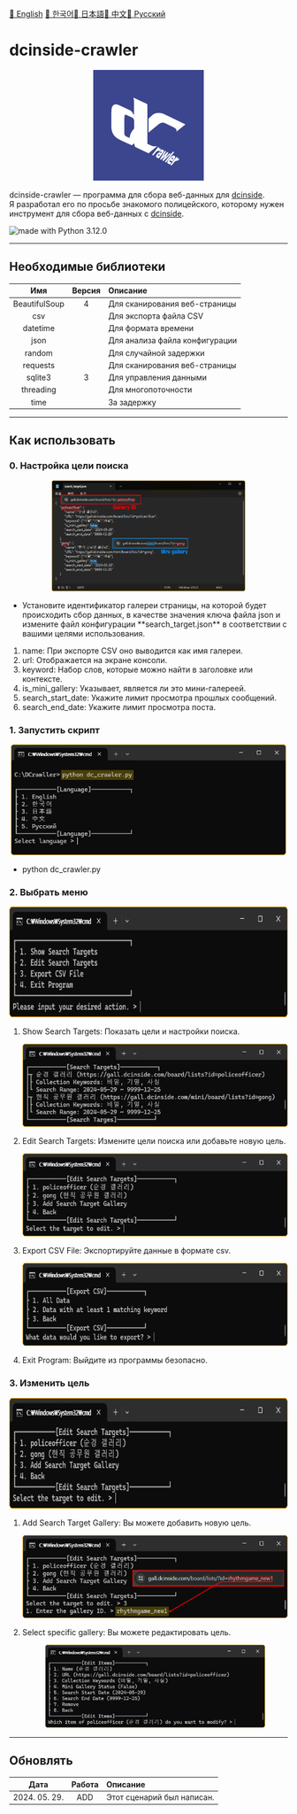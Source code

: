 <a href="/README.md">📕 English</a> <a href="/GLOBAL_README/README_KR.md">📕 한국어</a><a href="/GLOBAL_README/README_JP.md">📕 日本語</a><a href="/GLOBAL_README/README_CN.md">📕 中文</a><a href="/GLOBAL_README/README_RU.md">📕 Pусский</a>  
# dcinside-crawler
<p align="center"><img src="/GLOBAL_README/icon.png" alt="Dcinside crawler logo" height="200"></p>

dcinside-crawler — программа для сбора веб-данных для <a href="https://www.dcinside.com/">dcinside</a>.  
Я разработал его по просьбе знакомого полицейского, которому нужен инструмент для сбора веб-данных с <a href="https://www.dcinside.com/">dcinside</a>.  

<img src="https://img.shields.io/badge/python%203.12.0-3670A0?style=for-the-badge&logo=python&logoColor=ffdd54" alt="made with Python 3.12.0">  

---

## Необходимые библиотеки
| Имя | Версия | Описание |
|:---:|:---:|:---|
| BeautifulSoup | 4 | Для сканирования веб-страницы |  
| csv |  | Для экспорта файла CSV |  
| datetime |  | Для формата времени | 
| json |  | Для анализа файла конфигурации |   
| random |  | Для случайной задержки |  
| requests |  | Для сканирования веб-страницы |  
| sqlite3 | 3 | Для управления данными |  
| threading |  | Для многопоточности |  
| time |  | За задержку |  

---

## Как использовать
### 0. Настройка цели поиска
<p align="center"><img src="/GLOBAL_README/00_config.png" alt="configuration" height="200"></p>  
<ul>
  <li>Установите идентификатор галереи страницы, на которой будет происходить сбор данных, в качестве значения ключа файла json и измените файл конфигурации **search_target.json** в соответствии с вашими целями использования.</li>
</ul>
<ol>
  <li>name: При экспорте CSV оно выводится как имя галереи.</li>
  <li>url: Отображается на экране консоли.</li>
  <li>keyword: Набор слов, которые можно найти в заголовке или контексте.</li>
  <li>is_mini_gallery: Указывает, является ли это мини-галереей.</li>
  <li>search_start_date: Укажите лимит просмотра прошлых сообщений.</li>
  <li>search_end_date: Укажите лимит просмотра поста.</li>
</ol>

### 1. Запустить скрипт
<p align="center"><img src="/GLOBAL_README/01_run.png" alt="python dc_crawler.py" height="200"></p>  
<ul>
  <li>python dc_crawler.py</li>
</ul>

### 2. Выбрать меню
<p align="center"><img src="/GLOBAL_README/02_menu.png" alt="Menu" height="200"></p>  
<ol>
  <li>Show Search Targets: Показать цели и настройки поиска.</li>
  <p align="center"><img src="/GLOBAL_README/03_show_targets.png" alt="Target list" height="150"></p>
  <li>Edit Search Targets: Измените цели поиска или добавьте новую цель.</li>
  <p align="center"><img src="/GLOBAL_README/04_edit_targets.png" alt="Edit target" height="150"></p>
  <li>Export CSV File: Экспортируйте данные в формате csv.</li>
  <p align="center"><img src="/GLOBAL_README/07_export_csv.png" alt="Export CSV" height="150"></p>
  <li>Exit Program: Выйдите из программы безопасно.</li>
</ol>

### 3. Изменить цель
<p align="center"><img src="/GLOBAL_README/04_edit_targets.png" alt="Edit target" height="200"></p>  
<ol>
  <li>Add Search Target Gallery: Вы можете добавить новую цель.</li>
  <p align="center"><img src="/GLOBAL_README/05_add_targets.png" alt="Add target" height="150"></p>
  <li>Select specific gallery: Вы можете редактировать цель.</li>
  <p align="center"><img src="/GLOBAL_README/06_edit_settings.png" alt="Edit target" height="150"></p>
</ol>

---

## Обновлять
| Дата | Работа | Описание |
|:---:|:---:|:---|
| 2024. 05. 29. | ADD | Этот сценарий был написан. |
